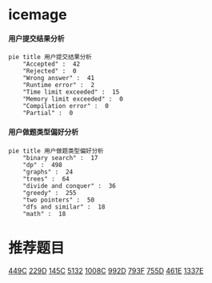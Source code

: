 # icemage

<!-- tabs:start -->



#### **用户提交结果分析**

```mermaid
pie title 用户提交结果分析
    "Accepted" :  42
    "Rejected" :  0
    "Wrong answer" :  41
    "Runtime error" :  2
    "Time limit exceeded" :  15
    "Memory limit exceeded" :  0
    "Compilation error" :  0
    "Partial" :  0
```

#### **用户做题类型偏好分析**

```mermaid
pie title 用户做题类型偏好分析
    "binary search" :  17
    "dp" :  498
    "graphs" :  24
    "trees" :  64
    "divide and conquer" :  36
    "greedy" :  255
    "two pointers" :  50
    "dfs and similar" :  18
    "math" :  18
```



<!-- tabs:end -->
# 推荐题目
[449C](https://codeforces.com/contest/449/problem/C)
[229D](https://codeforces.com/contest/229/problem/D)
[145C](https://codeforces.com/contest/145/problem/C)
[5132](https://codeforces.com/contest/513/problem/2)
[1008C](https://codeforces.com/contest/1008/problem/C)
[992D](https://codeforces.com/contest/992/problem/D)
[793F](https://codeforces.com/contest/793/problem/F)
[755D](https://codeforces.com/contest/755/problem/D)
[461E](https://codeforces.com/contest/461/problem/E)
[1337E](https://codeforces.com/contest/1337/problem/E)
